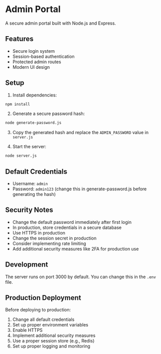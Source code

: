 # Admin Portal

A secure admin portal built with Node.js and Express.

## Features

- Secure login system
- Session-based authentication
- Protected admin routes
- Modern UI design

## Setup

1. Install dependencies:
```bash
npm install
```

2. Generate a secure password hash:
```bash
node generate-password.js
```

3. Copy the generated hash and replace the `ADMIN_PASSWORD` value in `server.js`

4. Start the server:
```bash
node server.js
```

## Default Credentials

- Username: `admin`
- Password: `admin123` (change this in generate-password.js before generating the hash)

## Security Notes

- Change the default password immediately after first login
- In production, store credentials in a secure database
- Use HTTPS in production
- Change the session secret in production
- Consider implementing rate limiting
- Add additional security measures like 2FA for production use

## Development

The server runs on port 3000 by default. You can change this in the `.env` file.

## Production Deployment

Before deploying to production:

1. Change all default credentials
2. Set up proper environment variables
3. Enable HTTPS
4. Implement additional security measures
5. Use a proper session store (e.g., Redis)
6. Set up proper logging and monitoring 